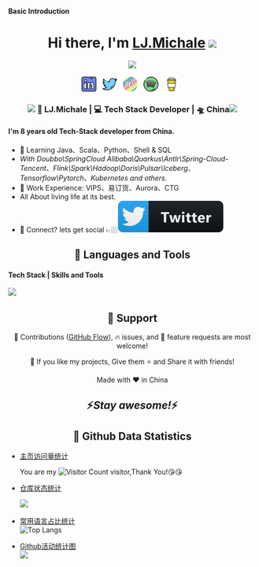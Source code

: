 
#### Basic Introduction
<div align="center">
   <h1>Hi there, I'm <a href="https://github.com/lj-michale">LJ.Michale</a> <img src="https://media.giphy.com/media/hvRJCLFzcasrR4ia7z/giphy.gif" width="25px"> </h1>
   <img src="https://pronoun.cyou/x/y?subject=LJ&object=Michale&height=20"> 
</div>

<p align='center'>
    <a href="https://www.linkedin.com/in/hemant-j-85518a195/"><img height="30" src="https://raw.githubusercontent.com/8bithemant/8bithemant/master/linkedin.png?raw=true"></a>&nbsp;&nbsp;
    <a href="https://twitter.com/8bithemant"><img height="30" src="https://raw.githubusercontent.com/8bithemant/8bithemant/master/twitter.png?raw=true"></a>&nbsp;&nbsp;
    <a href="https://dev.to/hemant"><img height="30" src="https://raw.githubusercontent.com/8bithemant/8bithemant/master/devto.png?raw=true"></a>&nbsp;&nbsp;
    <a href="https://www.facebook.com/trinnwin"><img height="30" src="https://raw.githubusercontent.com/8bithemant/8bithemant/master/spotify.png?raw=true"></a>&nbsp;&nbsp;
    <a href="https://www.coffee.com/hemant"><img height="30" src="https://raw.githubusercontent.com/8bithemant/8bithemant/master/coffee.jpg?raw=true"></a>&nbsp;&nbsp;
</p>

<div align="center">
  <h3><img src="https://media.giphy.com/media/WUlplcMpOCEmTGBtBW/giphy.gif" width="30"> 🙎 LJ.Michale | 💻 Tech Stack Developer | 🛸 China<img src="https://media.giphy.com/media/WUlplcMpOCEmTGBtBW/giphy.gif" width="30"></h3>
</div>

<!-- ### Introduce Myself ### -->
<p align="left">
  <h4> I'm 8 years old Tech-Stack developer from China.</h4>
</p>

- 🥀 Learning Java、Scala、Python、Shell & SQL                   
- <i>With Doubbo\SpringCloud Alibaba\Quarkus\Antlr\Spring-Cloud-Tencent、Flink\Spark\Hadoop\Doris\Pulsar\Iceberg、Tensorflow\Pytorch、Kubernetes and others.</i>
- 🔭 Work Experience: VIPS、易订货、Aurora、CTG
- All About living life at its best.
- 💬 Connect? lets get social 👉🏼[<img src="https://raw.githubusercontent.com/8bithemant/8bithemant/master/svg/social/twitter.svg" >](https://twitter.com/LuoJie577250)

<h2 align="center">🎀 Languages and Tools</h2>
<p align="left">
  <h4> Tech Stack | Skills and Tools</h4>
</p>
<a href="https://skillicons.dev">
<img src="https://skillicons.dev/icons?i=spring,java,kotlin,scala,kafka,redis,cpp,cs,py,flask,rabbitmq,go,prometheus,regex,html,css,js,nodejs,react,redux,ts,vue,linux,git,kubernetes,docker,rabbit" />
</a>

<!-- ### - Blogs 🌱 -->
<!--
<p align="left">
  <a href="https://dev.to/hemant">
    <img src="https://raw.githubusercontent.com/8bithemant/8bithemant/master/svg/blogs/devto.svg"> 
  </a>
</p>
-->


<h2 align="center">🤝 Support</h2>
  <p align="center">🎀 Contributions (<a href="https://guides.github.com/introduction/flow" title="GitHub flow">GitHub Flow</a>), 🔥 issues, and 🥮 feature requests are most welcome!</p>
  <p align="center">💙 If you like my projects, Give them ⭐ and Share it with friends!</p>
</p>
<p align="center">Made with ❤ in China</p>
<h2 align='center'>⚡️<i>Stay awesome!</i>⚡️</h2>

<h2 align="center">💙 Github Data Statistics</h2>

- [主页访问量统计](#主页访问量统计)
    <!-- 主页访问量统计 -->
  You are my ![Visitor Count](https://profile-counter.glitch.me/lj-michale/count.svg) visitor,Thank You!:kissing_heart::kissing_heart:

- [仓库状态统计](#仓库状态统计)                                                                                                       
    <!-- 仓库状态统计 -->
    <p align="left" >
     <a href="https://github.com/lj-michale/github-readme-stats"> 
        <img  src="https://github-readme-stats.vercel.app/api?username=LJ-Michale&&show_icons=true&theme=radical"/>
     </a>
    </p>

- [常用语言占比统计](#常用语言占比统计)                                                                                                                                                         
    ![Top Langs](https://github-readme-stats.vercel.app/api/top-langs/?username=lj-michale&layout=compact&theme=tokyonight)

- [Github活动统计图](#Github活动统计图)                                                                                                                             
    ![](https://github-readme-activity-graph.cyclic.app/graph?username=LJ-Michale&theme=dracula)



